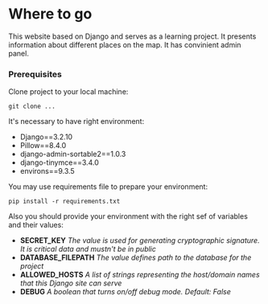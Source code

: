 # Where to go

This website based on Django and serves as a learning project. It presents information about different places on the map. It has convinient admin panel.

### Prerequisites

Clone project to your local machine:

`git clone ...`

It's necessary to have right environment:

* Django==3.2.10
* Pillow==8.4.0
* django-admin-sortable2==1.0.3
* django-tinymce==3.4.0
* environs==9.3.5

You may use requirements file to prepare your environment:

`pip install -r requirements.txt`

Also you should provide your environment with the right sef of variables and their values:

* __SECRET_KEY__
  *The value is used for generating cryptographic signature. It is critical data and mustn't be in public*
* __DATABASE_FILEPATH__ 
  *The value defines path to the database for the project*
* __ALLOWED_HOSTS__
  *A list of strings representing the host/domain names that this Django site can serve*
* __DEBUG__
  *A boolean that turns on/off debug mode. Default: False*
 
